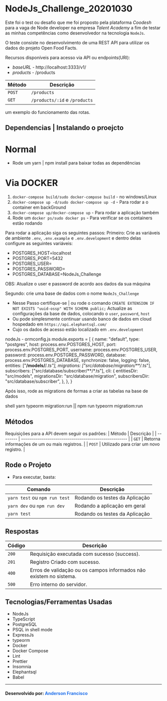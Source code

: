 # NodeJs_Challenge_20201030

Este foi o test ou desafio que me foi proposto pela  plataforma *Coodesh* para a vaga de Node developer na empresa *Talent Academy* a fim de testar as minhas competências como desenvolvedor na tecnologia `NodeJs`.

O teste consiste no desenvolvimento de uma REST API para utilizar os dados do projeto Open Food Facts.

Recursos disponíveis para acesso via API ou endpoints(URI):

- *baseURL* - http://localhost:3333/v1/
- *products* - /products

| Método | Descrição                         |
| ------ | --------------------------------- |
| `POST` | `/products`                        |
| `GET`  | `/products/:id` e `/products` |

um exemplo do funcionamento das rotas.

## Dependencias | Instalando o proejcto

# Normal

- Rode um yarn | npm install para baixar todas as dependências

# Via DOCKER

1. `docker-compose build/sudo docker-compose build` - no windows/Linux
2. `docker-compose up -d/sudo docker-compose up -d` - Para rodar a o container em backGround
3. `docker-compose up/docker-compose up` - Para rodar a aplicação também
4. Rode um `docker ps/sudo docker ps` - Para verificar se os containers estão rodando

Para rodar a aplicação siga os seguintes passos:
Primeiro: Crie as variáveis de ambiente `.env`, `.env.example` e `.env.development` e dentro delas configure as seguintes variáveis:

- POSTGRES_HOST=localhost
- POSTGRES_PORT=5432
- POSTGRES_USER=
- POSTGRES_PASSWORD=
- POSTGRES_DATABASE=NodeJs_Challenge

OBS: Atualize o user e password de acordo aos dados da sua máquina

Segundo: crie uma base de dados com o nome `NodeJs_Challenge`

- Nesse Passo certifique-se | ou rode o comando
  `CREATE EXTENSION IF NOT EXISTS "uuid-ossp" WITH SCHEMA public;`
  Actualize as configurações da base de dados, colocando o `user`, `password`, `host`
- Ou pode simplesmente continuar usando banco de dados em cloud hospedado em `https://api.elephantsql.com/`
- Cujo os dados de acesso estão localizado em `.env.development`

nodeJs - ormconfig.js
  module.exports = [
  {
    name: "default",
    type: "postgres",
    host: process.env.POSTGRES_HOST,
    port: process.env.POSTGRES_PORT,
    username: process.env.POSTGRES_USER,
    password: process.env.POSTGRES_PASSWORD,
    database: process.env.POSTGRES_DATABASE,
    synchronize: false,
    logging: false,
    entities: ["**/models/**/*.ts"],
    migrations: ["src/database/migration/**/*.ts"],
    subscribers: ["src/database/subscriber/**/*.ts"],
    cli: {
      entitiesDir: "src/models",
      migrationsDir: "src/database/migration",
      subscribersDir: "src/database/subscriber",
    },
  },
}


Após isso, rode as migrations de formas a criar as tabelas na base de dados

shell
  yarn typeorm migration:run || npm run typeorm migratiom:run



## Métodos

Requisições para a API devem seguir os padrões:
| Método | Descrição |
| -------- | ----------------------------------------------------- |
| `GET` | Retorna informações de um ou mais registros. |
| `POST` | Utilizado para criar um novo registro. |

## Rode o Projeto

- Para executar, basta:

| Comando                       | Descrição                      |
| ----------------------------- | ------------------------------ |
| `yarn test` ou `npm run test` | Rodando os testes da Aplicação |
| `yarn dev` ou `npm run dev`   | Rodando a aplicação em geral   |
| `yarn test`                   | Rodando os testes da Aplicação |

## Respostas

| Código | Descrição                                                          |
| ------ | ------------------------------------------------------------------ |
| `200`  | Requisição executada com sucesso (success).                        |
| `201`  | Registro Criado com sucesso.                                       |
| `400`  | Erros de validação ou os campos informados não existem no sistema. |
| `500`  | Erro interno do servidor.                                          |



## Tecnologias/Ferramentas Usadas

- NodeJs
- TypeScript
- PostgreSQL
- PSQL in shell mode
- ExpressJs
- typeorm
- Docker
- Docker Compose
- Lint
- Prettier
- Insomnia
- Elephantsql
- Babel

<hr>

<h4>Desenvolvido por: <strong style="color: #1f6feb; align: center">Anderson Francisco</strong></h4>
